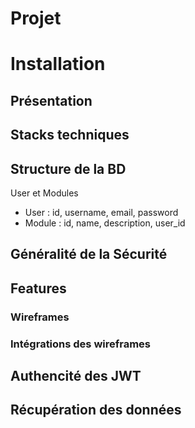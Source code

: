 # Projet

# Installation

## Présentation

## Stacks techniques

## Structure de la BD

User et Modules

- User : id, username, email, password
- Module : id, name, description, user_id

## Généralité de la Sécurité

## Features

### Wireframes

### Intégrations des wireframes

## Authencité des JWT

## Récupération des données